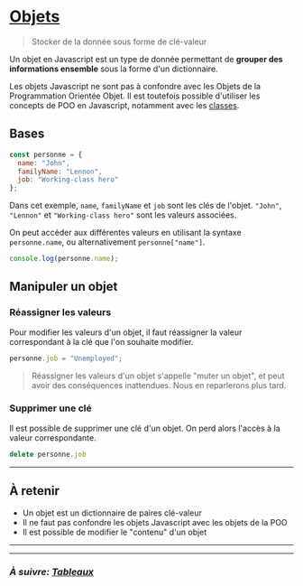 # [Objets](https://developer.mozilla.org/fr/docs/Web/JavaScript/Reference/Global_Objects/Object)

> Stocker de la donnée sous forme de clé-valeur

Un objet en Javascript est un type de donnée permettant de **grouper des informations ensemble** sous la forme d'un dictionnaire.

Les objets Javascript ne sont pas à confondre avec les Objets de la Programmation Orientée Objet. Il est toutefois possible d'utiliser les concepts de POO en Javascript, notamment avec les [classes](https://developer.mozilla.org/fr/docs/Web/JavaScript/Reference/Classes).

## Bases

```js
const personne = {
  name: "John",
  familyName: "Lennon",
  job: "Working-class hero"
};
```

Dans cet exemple, `name`, `familyName` et `job` sont les clés de l'objet. `"John"`, `"Lennon"` et `"Working-class hero"` sont les valeurs associées.

On peut accéder aux différentes valeurs en utilisant la syntaxe `personne.name`, ou alternativement `personne["name"]`.

```js
console.log(personne.name);
```

## Manipuler un objet

### Réassigner les valeurs

Pour modifier les valeurs d'un objet, il faut réassigner la valeur correspondant à la clé que l'on souhaite modifier.

```js
personne.job = "Unemployed";
```

> Réassigner les valeurs d'un objet s'appelle "muter un objet", et peut avoir des conséquences inattendues.
> Nous en reparlerons plus tard.

### Supprimer une clé

Il est possible de supprimer une clé d'un objet. On perd alors l'accès à la valeur correspondante.

```js
delete personne.job
```

---

## À retenir

- Un objet est un dictionnaire de paires clé-valeur
- Il ne faut pas confondre les objets Javascript avec les objets de la POO
- Il est possible de modifier le "contenu" d'un objet

---

<!-- ## Exos

- Ouvrir le dossier `/exos/1_syntax/1-5_arrays`
- Ouvrir le fichier `index.html` dans votre navigateur
- Suivre les indications du fichier `.js`, et vérifier les résultats dans
  votre navigateur -->

---

### _À suivre: [Tableaux](./1-5_arrays.md)_
